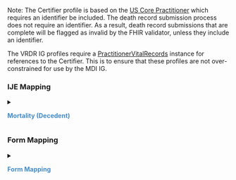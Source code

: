 Note: The Certifier profile is based on the [US Core Practitioner](http://hl7.org/fhir/us/core/STU5.0.1/StructureDefinition-us-core-practitioner.html) which requires an identifier be included.
The death record submission process does not require an identifier.  As a result, death record submissions that are complete will be flagged as invalid by the FHIR validator, unless they include an identifier. 

The VRDR IG profiles require a <a href='{{site.data.fhir.ver.hl7fhirusvrcommonlibrary}}/StructureDefinition-Practitioner-vr.html'>PractitionerVitalRecords</a> instance for references to the Certifier.  This is to ensure that these profiles are not over-constrained for use by the MDI IG.

### IJE Mapping

<style>
 .context-menu {cursor: context-menu; color: #438bca;}
 .context-menu:hover {opacity: 0.5;}
</style>
<details>

<summary>

<strong class='context-menu'> Mortality (Decedent) </strong>

</summary>
<table class='grid'>
<thead>
  <tr>
    <th style='text-align: center'><strong>Use Case</strong></th>
    <th><strong>#</strong></th>
    <th><strong>Description</strong></th>
    <th><strong>IJE Name</strong></th>
    <th><strong>Field</strong></th>
    <th><strong>Type</strong></th>
    <th><strong>Value Set/Comments</strong></th>
  </tr>
</thead>
<tbody>
<tr>
  <td style='text-align: center'>Mortality</td>
  <td>220</td>
  <td>Certifier's First Name</td>
  <td>CERTFIRST</td>
  <td>name.given , name.use = official</td>
  <td>string</td>
  <td>-</td>
</tr>
<tr>
  <td style='text-align: center'>Mortality</td>
  <td>221</td>
  <td>Certifier's Middle Name</td>
  <td>CERTMIDDLE</td>
  <td>name.given , name.use = official</td>
  <td>string</td>
  <td>-</td>
</tr>
<tr>
  <td style='text-align: center'>Mortality</td>
  <td>222</td>
  <td>Certifier's Last Name</td>
  <td>CERTLAST</td>
  <td>name.family , name.use = official</td>
  <td>string</td>
  <td>-</td>
</tr>
<tr>
  <td style='text-align: center'>Mortality</td>
  <td>223</td>
  <td>Certifier's Suffix Name</td>
  <td>CERTSUFFIX</td>
  <td>name.suffix , name.use = official</td>
  <td>string</td>
  <td>-</td>
</tr>
<tr>
  <td style='text-align: center'>Mortality</td>
  <td>224</td>
  <td>Certifier - Street number</td>
  <td>CERTSTNUM</td>
  <td>address.extension[stnum]</td>
  <td>string</td>
  <td>-</td>
</tr>
<tr>
  <td style='text-align: center'>Mortality</td>
  <td>225</td>
  <td>Certifier - Pre Directional</td>
  <td>CERTPREDIR</td>
  <td>address.extension[predir]</td>
  <td>string</td>
  <td>-</td>
</tr>
<tr>
  <td style='text-align: center'>Mortality</td>
  <td>226</td>
  <td>Certifier - Street name</td>
  <td>CERTSTRNAME</td>
  <td>address.extension[stname]</td>
  <td>string</td>
  <td>-</td>
</tr>
<tr>
  <td style='text-align: center'>Mortality</td>
  <td>227</td>
  <td>Certifier - Street designator</td>
  <td>CERTSTRDESIG</td>
  <td>address.extension[stdesig]</td>
  <td>string</td>
  <td>-</td>
</tr>
<tr>
  <td style='text-align: center'>Mortality</td>
  <td>228</td>
  <td>Certifier - Post Directional</td>
  <td>CERTPOSTDIR</td>
  <td>address.extension[postdir]</td>
  <td>string</td>
  <td>-</td>
</tr>
<tr>
  <td style='text-align: center'>Mortality</td>
  <td>229</td>
  <td>Certifier - Unit or apt number</td>
  <td>CERTUNITNUM</td>
  <td>address.extension[unitnum]</td>
  <td>string</td>
  <td>-</td>
</tr>
<tr>
  <td style='text-align: center'>Mortality</td>
  <td>230</td>
  <td>Long string address for Certifier same as above but allows states to choose the way they capture information.</td>
  <td>CERTADDRESS</td>
  <td>address.line </td>
  <td>string</td>
  <td>-</td>
</tr>
<tr>
  <td style='text-align: center'>Mortality</td>
  <td>231</td>
  <td>Certifier - City or Town name</td>
  <td>CERTCITYTEXT</td>
  <td>address.city </td>
  <td>string</td>
  <td>-</td>
</tr>
<tr>
  <td style='text-align: center'>Mortality</td>
  <td>232</td>
  <td>State, U.S. Territory or Canadian Province of Certifier - code</td>
  <td>CERTSTATECD</td>
  <td>address.state</td>
  <td>string</td>
  <td><a href='{{site.data.fhir.ver.hl7fhirusvrcommonlibrary}}/ValueSet-ValueSet-states-territories-provinces-vr.html'>ValueSetStatesTerritoriesAndProvincesVitalRecords</a></td>
</tr>
<tr>
  <td style='text-align: center'>Mortality</td>
  <td>233</td>
  <td>State, U.S. Territory or Canadian Province of Certifier - literal</td>
  <td>CERTSTATE</td>
  <td>address.state (expanded from 2 letter code)</td>
  <td>string</td>
  <td>See <a href='{{site.data.fhir.ver.hl7fhirusvrcommonlibrary}}/usage.html#state-literals'>StateLiterals</a></td>
</tr>
<tr>
  <td style='text-align: center'>Mortality</td>
  <td>234</td>
  <td>Certifier - Zip</td>
  <td>CERTZIP</td>
  <td>address.postalCode</td>
  <td>string</td>
  <td>-</td>
</tr>

</tbody>
</table>

</details>
<p></p>


### Form Mapping
<details>

<summary>

<strong class='context-menu' >Form Mapping</strong>

</summary>
<table class='grid'>
<thead>
  <tr>
    <th style='text-align: center'><strong>Item #</strong></th>
    <th><strong>Form Field</strong></th>
    <th><strong>FHIR Profile Field</strong></th>
    <th><strong>Reference</strong></th>
  </tr>
</thead>
<tbody>
<tr>
  <td style='text-align: center'>46</td>
  <td>Name, Address, and Zip Code of Person Completing Cause of Death</td>
  <td>name, address</td>
  <td><a href='https://www.cdc.gov/nchs/data/dvs/DEATH11-03final-ACC.pdf'> Certificate of Death</a></td>
</tr>
<tr>
  <td style='text-align: center'>47</td>
  <td>Title of Certifier</td>
  <td>qualification</td>
  <td><a href='https://www.cdc.gov/nchs/data/dvs/DEATH11-03final-ACC.pdf'> Certificate of Death</a></td>
</tr>
<tr>
  <td style='text-align: center'>48</td>
  <td>License Number</td>
  <td>identifier:NPI</td>
  <td><a href='https://www.cdc.gov/nchs/data/dvs/DEATH11-03final-ACC.pdf'> Certificate of Death</a></td>
</tr>
</tbody>
</table>
